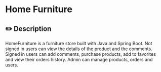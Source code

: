# Home Furniture

## :pencil2: Description
HomeFurniture is a furniture store built with Java and Spring Boot. Not signed in users can view the details of the product and the comments. Signed in users can add comments, purchase products, add to favorites and view their orders history. Admin can manage products, orders and users.
